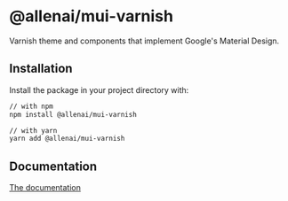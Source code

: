 # @allenai/mui-varnish

Varnish theme and components that implement Google's Material Design.

## Installation

Install the package in your project directory with:

```sh
// with npm
npm install @allenai/mui-varnish

// with yarn
yarn add @allenai/mui-varnish
```

## Documentation

[The documentation](https://varnish-mui.apps.allenai.org)
